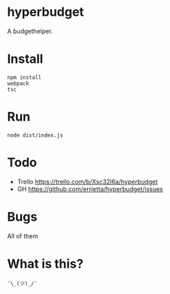 # hyperbudget

A budgethelper.

# Install

```
npm install
webpack
tsc
```
# Run

`node dist/index.js`

# Todo 

* Trello https://trello.com/b/Xsc32l6a/hyperbudget
* GH https://github.com/errietta/hyperbudget/issues

# Bugs

All of them

# What is this?

`¯\_(ツ)_/¯`
